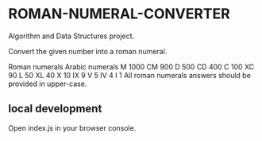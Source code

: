 # ROMAN-NUMERAL-CONVERTER

Algorithm and Data Structures project.

Convert the given number into a roman numeral.

Roman numerals	Arabic numerals
M                   	1000
CM                   	900
D	                   500
CD                   	400
C                   	100
XC                   	90
L                   	50
XL                   	40
X                   	10
IX                   	9
V                   	5
IV                   	4
I                   	1
All roman numerals answers should be provided in upper-case.

## local development

Open index.js in your browser console.

